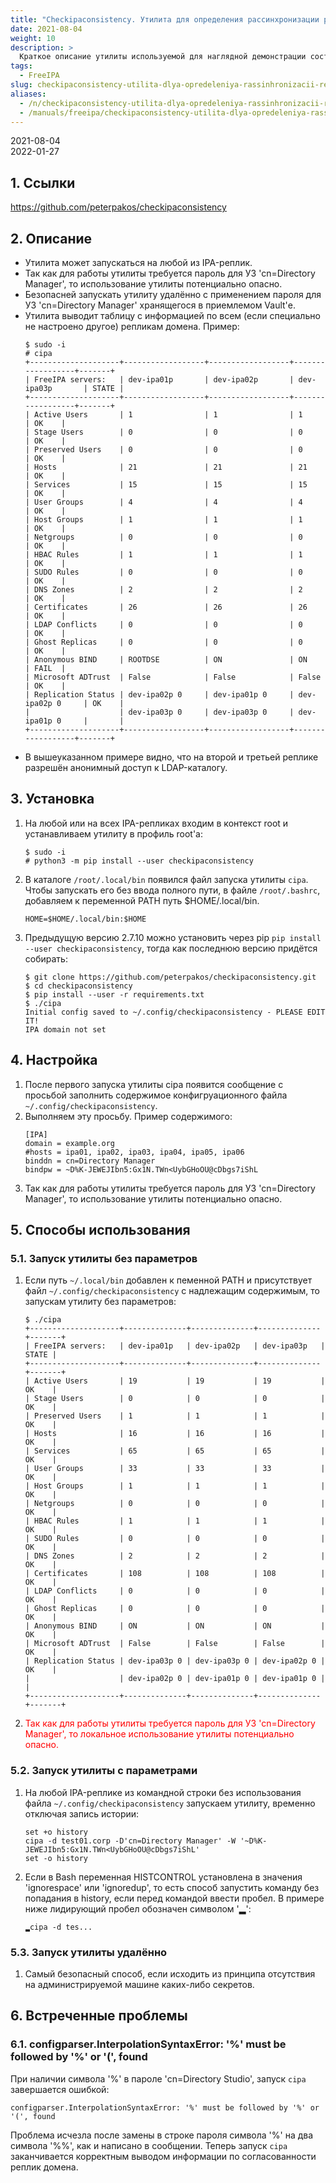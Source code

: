 ```yaml
---
title: "Checkipaconsistency. Утилита для определения рассинхронизации реплик FreeIPA"
date: 2021-08-04
weight: 10
description: >
  Краткое описание утилиты используемой для наглядной демонстрации состояния синхронизации реплик FreeIPA.
tags:
  - FreeIPA
slug: checkipaconsistency-utilita-dlya-opredeleniya-rassinhronizacii-replik-freeipa
aliases:
  - /n/checkipaconsistency-utilita-dlya-opredeleniya-rassinhronizacii-replik-freeipa/
  - /manuals/freeipa/checkipaconsistency-utilita-dlya-opredeleniya-rassinhronizacii-replik-freeipa/
---
```


2021-08-04<br>
2022-01-27

## 1. Ссылки
https://github.com/peterpakos/checkipaconsistency

## 2. Описание
- Утилита может запускаться на любой из IPA-реплик.
- Так как для работы утилиты требуется пароль для УЗ 'cn=Directory Manager', то использование утилиты потенциально опасно.
- Безопасней запускать утилиту удалённо с применением пароля для УЗ 'cn=Directory Manager' хранящегося в приемлемом Vault'е.
- Утилита выводит таблицу с информацией по всем (если специально не настроено другое) репликам домена. Пример:
    ```
    $ sudo -i
    # cipa
    +--------------------+------------------+------------------+------------------+-------+
    | FreeIPA servers:   | dev-ipa01p       | dev-ipa02p       | dev-ipa03p       | STATE |
    +--------------------+------------------+------------------+------------------+-------+
    | Active Users       | 1                | 1                | 1                | OK    |
    | Stage Users        | 0                | 0                | 0                | OK    |
    | Preserved Users    | 0                | 0                | 0                | OK    |
    | Hosts              | 21               | 21               | 21               | OK    |
    | Services           | 15               | 15               | 15               | OK    |
    | User Groups        | 4                | 4                | 4                | OK    |
    | Host Groups        | 1                | 1                | 1                | OK    |
    | Netgroups          | 0                | 0                | 0                | OK    |
    | HBAC Rules         | 1                | 1                | 1                | OK    |
    | SUDO Rules         | 0                | 0                | 0                | OK    |
    | DNS Zones          | 2                | 2                | 2                | OK    |
    | Certificates       | 26               | 26               | 26               | OK    |
    | LDAP Conflicts     | 0                | 0                | 0                | OK    |
    | Ghost Replicas     | 0                | 0                | 0                | OK    |
    | Anonymous BIND     | ROOTDSE          | ON               | ON               | FAIL  |
    | Microsoft ADTrust  | False            | False            | False            | OK    |
    | Replication Status | dev-ipa02p 0     | dev-ipa01p 0     | dev-ipa02p 0     | OK    |
    |                    | dev-ipa03p 0     | dev-ipa03p 0     | dev-ipa01p 0     |       |
    +--------------------+------------------+------------------+------------------+-------+
    ```
- В вышеуказанном примере видно, что на второй и третьей реплике разрешён анонимный доступ к LDAP-каталогу.

## 3. Установка
1. На любой или на всех IPA-репликах входим в контекст root и устанавливаем утилиту в профиль root'а:
    ```
    $ sudo -i
    # python3 -m pip install --user checkipaconsistency
    ```
2. В каталоге `/root/.local/bin` появился файл запуска утилиты `cipa`. Чтобы запускать его без ввода полного пути, в файле `/root/.bashrc`, добавляем к переменной PATH путь $HOME/.local/bin.
    ```
    HOME=$HOME/.local/bin:$HOME
    ```
3. Предыдущую версию 2.7.10 можно установить через pip `pip install --user checkipaconsistency`, тогда как последнюю версию придётся собирать:
    ```
    $ git clone https://github.com/peterpakos/checkipaconsistency.git
    $ cd checkipaconsistency
    $ pip install --user -r requirements.txt
    $ ./cipa
    Initial config saved to ~/.config/checkipaconsistency - PLEASE EDIT IT!
    IPA domain not set
    ```

## 4. Настройка
1. После первого запуска утилиты cipa появится сообщение с просьбой заполнить содержимое конфигруационного файла `~/.config/checkipaconsistency`.
2. Выполняем эту просьбу. Пример содержимого:
    ```
    [IPA]
    domain = example.org
    #hosts = ipa01, ipa02, ipa03, ipa04, ipa05, ipa06
    binddn = cn=Directory Manager
    bindpw = ~D%K-JEWEJIbn5:Gx1N.TWn<UybGHoOU@cDbgs7iShL
    ```
3. Так как для работы утилиты требуется пароль для УЗ 'cn=Directory Manager', то использование утилиты потенциально опасно.

## 5. Способы использования
### 5.1. Запуск утилиты без параметров
1. Если путь `~/.local/bin` добавлен к пеменной PATH и присутствует файл `~/.config/checkipaconsistency` с надлежащим содержимым, то запускам утилиту без параметров:
    ```
    $ ./cipa
    +--------------------+--------------+--------------+--------------+-------+
    | FreeIPA servers:   | dev-ipa01p   | dev-ipa02p   | dev-ipa03p   | STATE |
    +--------------------+--------------+--------------+--------------+-------+
    | Active Users       | 19           | 19           | 19           | OK    |
    | Stage Users        | 0            | 0            | 0            | OK    |
    | Preserved Users    | 1            | 1            | 1            | OK    |
    | Hosts              | 16           | 16           | 16           | OK    |
    | Services           | 65           | 65           | 65           | OK    |
    | User Groups        | 33           | 33           | 33           | OK    |
    | Host Groups        | 1            | 1            | 1            | OK    |
    | Netgroups          | 0            | 0            | 0            | OK    |
    | HBAC Rules         | 1            | 1            | 1            | OK    |
    | SUDO Rules         | 0            | 0            | 0            | OK    |
    | DNS Zones          | 2            | 2            | 2            | OK    |
    | Certificates       | 108          | 108          | 108          | OK    |
    | LDAP Conflicts     | 0            | 0            | 0            | OK    |
    | Ghost Replicas     | 0            | 0            | 0            | OK    |
    | Anonymous BIND     | ON           | ON           | ON           | OK    |
    | Microsoft ADTrust  | False        | False        | False        | OK    |
    | Replication Status | dev-ipa03p 0 | dev-ipa03p 0 | dev-ipa02p 0 | OK    |
    |                    | dev-ipa02p 0 | dev-ipa01p 0 | dev-ipa01p 0 |       |
    +--------------------+--------------+--------------+--------------+-------+
    ```
2. <span style="color: red">Так как для работы утилиты требуется пароль для УЗ 'cn=Directory Manager', то локальное использование утилиты потенциально опасно.</span>

### 5.2. Запуск утилиты с параметрами
1. На любой IPA-реплике из командной строки без использования файла `~/.config/checkipaconsistency` запускаем утилиту, временно отключая запись истории:
    ```
    set +o history
    cipa -d test01.corp -D'cn=Directory Manager' -W '~D%K-JEWEJIbn5:Gx1N.TWn<UybGHoOU@cDbgs7iShL'
    set -o history
    ```
2. Если в Bash переменная HISTCONTROL установлена в значения 'ignorespace' или 'ignoredup', то есть способ запустить команду без попадания в history, если перед командой ввести пробел. В примере ниже лидирующий пробел обозначен символом '▂':
    ```
    ▂cipa -d tes...
    ```

### 5.3. Запуск утилиты удалённо
1. Самый безопасный способ, если исходить из принципа отсутствия на администрируемой машине каких-либо секретов.

## 6. Встреченные проблемы
### 6.1. configparser.InterpolationSyntaxError: '%' must be followed by '%' or '(', found
При наличии символа '%' в пароле 'cn=Directory Studio', запуск `cipa` завершается ошибкой:
```
configparser.InterpolationSyntaxError: '%' must be followed by '%' or '(', found
```

Проблема исчезла после замены в строке пароля символа '%' на два символа '%%', как и написано в сообщении. Теперь запуск `cipa` заканчивается корректным выводом информации по согласованности реплик домена.
